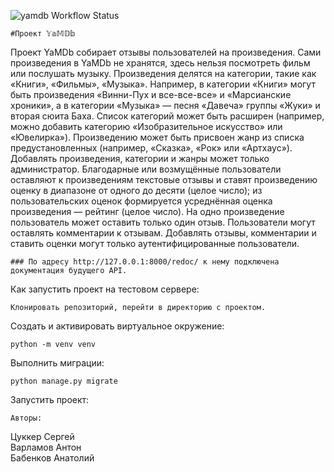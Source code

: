 ![yamdb Workflow Status](https://github.com/Anatoliy-Babenkov/yamdb_final/actions/workflows/yamdb_workflow.yml/badge.svg)
```
#Проект 𝕐𝕒𝕄𝔻𝕓
```
Проект YaMDb собирает отзывы пользователей на произведения. Сами произведения в YaMDb не хранятся, здесь нельзя посмотреть фильм или послушать музыку.
Произведения делятся на категории, такие как «Книги», «Фильмы», «Музыка». Например, в категории «Книги» могут быть произведения «Винни-Пух и все-все-все» и «Марсианские хроники», а в категории «Музыка» — песня «Давеча» группы «Жуки» и вторая сюита Баха. Список категорий может быть расширен (например, можно добавить категорию «Изобразительное искусство» или «Ювелирка»). 
Произведению может быть присвоен жанр из списка предустановленных (например, «Сказка», «Рок» или «Артхаус»). 
Добавлять произведения, категории и жанры может только администратор.
Благодарные или возмущённые пользователи оставляют к произведениям текстовые отзывы и ставят произведению оценку в диапазоне от одного до десяти (целое число); из пользовательских оценок формируется усреднённая оценка произведения — рейтинг (целое число). На одно произведение пользователь может оставить только один отзыв.
Пользователи могут оставлять комментарии к отзывам.
Добавлять отзывы, комментарии и ставить оценки могут только аутентифицированные пользователи.
```
### По адресу http://127.0.0.1:8000/redoc/ к нему подключена документация будущего API.
```
Как запустить проект на тестовом сервере:
```
Клонировать репозиторий, перейти в директорию с проектом.
```
Cоздать и активировать виртуальное окружение:
```
python -m venv venv
```
Выполнить миграции:
```
python manage.py migrate
```
Запустить проект:
```
Авторы:
```
Цуккер Сергей  
Варламов Антон  
Бабенков Анатолий  
